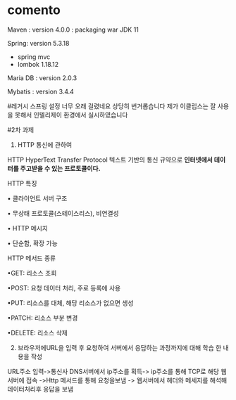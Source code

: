 # comento

Maven : version 4.0.0 : packaging war 
JDK 11

Spring: version 5.3.18
   - spring mvc 
   - lombok 1.18.12


Maria DB : version 2.0.3

Mybatis : version 3.4.4


#레거시 스프링 설정 너무 오래 걸렸네요 상당히 번거롭습니다 제가 이클립스는 잘 사용을 못해서 인텔리제이 환경에서 실시하였습니다


#2차 과제
1) HTTP 통신에 관하여

HTTP 
HyperText Transfer Protocol
텍스트 기반의 통신 규약으로 **인터넷에서 데이터를 주고받을 수 있는 프로토콜이다.**


HTTP 특징

• 클라이언트 서버 구조

• 무상태 프로토콜(스테이스리스), 비연결성

• HTTP 메시지

• 단순함, 확장 가능


HTTP 메서드 종류

•GET: 리소스 조회

•POST: 요청 데이터 처리, 주로 등록에 사용

•PUT: 리소스를 대체, 해당 리소스가 없으면 생성

•PATCH: 리소스 부분 변경

•DELETE: 리소스 삭제


2) 브라우저에URL을 입력 후 요청하여 서버에서 응답하는 과정까지에 대해 
학습 한 내용을 작성

URL주소 입력->통신사 DNS서버에서 ip주소를 획득-> ip주소를 통해 TCP로 해당 웹서버에 접속 ->Http 메서드를 통해 요청을보냄 -> 웹서버에서 헤더와 메세지를 해석해 데이터처리후 응답을 보냄
